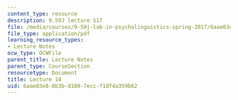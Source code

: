 ```yaml
---
content_type: resource
description: 9.59J lecture S17
file: /media/courses/9-59j-lab-in-psycholinguistics-spring-2017/6aae03e88b3bd1007eccf1df4a359b62_MIT9_59jS17_lec14.pdf
file_type: application/pdf
learning_resource_types:
- Lecture Notes
ocw_type: OCWFile
parent_title: Lecture Notes
parent_type: CourseSection
resourcetype: Document
title: Lecture 14
uid: 6aae03e8-8b3b-d100-7ecc-f1df4a359b62
---
```

